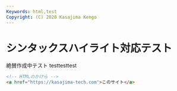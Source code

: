 ```yaml
---
Keywords: html,test
Copyright: (C) 2020 Kasajima Kengo
---
```


# シンタックスハイライト対応テスト

絶賛作成中テスト
testtesttest

```html
<!-- HTMLのかけら -->
<a href="https://kasajima-tech.com">このサイト</a>
```

